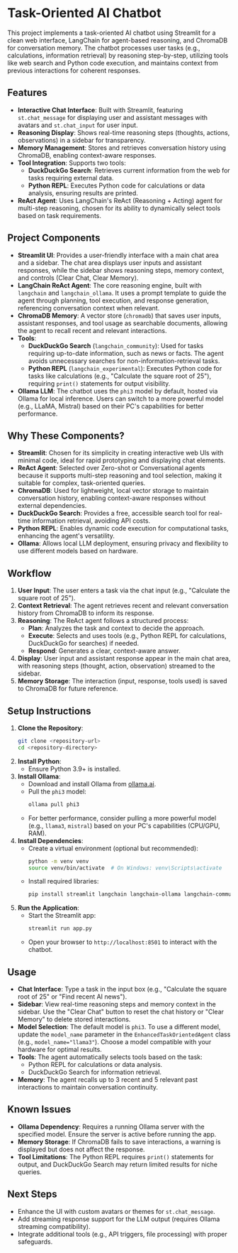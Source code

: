 # Task-Oriented AI Chatbot

This project implements a task-oriented AI chatbot using Streamlit for a clean web interface, LangChain for agent-based reasoning, and ChromaDB for conversation memory. The chatbot processes user tasks (e.g., calculations, information retrieval) by reasoning step-by-step, utilizing tools like web search and Python code execution, and maintains context from previous interactions for coherent responses.

## Features
- **Interactive Chat Interface**: Built with Streamlit, featuring `st.chat_message` for displaying user and assistant messages with avatars and `st.chat_input` for user input.
- **Reasoning Display**: Shows real-time reasoning steps (thoughts, actions, observations) in a sidebar for transparency.
- **Memory Management**: Stores and retrieves conversation history using ChromaDB, enabling context-aware responses.
- **Tool Integration**: Supports two tools:
  - **DuckDuckGo Search**: Retrieves current information from the web for tasks requiring external data.
  - **Python REPL**: Executes Python code for calculations or data analysis, ensuring results are printed.
- **ReAct Agent**: Uses LangChain's ReAct (Reasoning + Acting) agent for multi-step reasoning, chosen for its ability to dynamically select tools based on task requirements.

## Project Components
- **Streamlit UI**: Provides a user-friendly interface with a main chat area and a sidebar. The chat area displays user inputs and assistant responses, while the sidebar shows reasoning steps, memory context, and controls (Clear Chat, Clear Memory).
- **LangChain ReAct Agent**: The core reasoning engine, built with `langchain` and `langchain_ollama`. It uses a prompt template to guide the agent through planning, tool execution, and response generation, referencing conversation context when relevant.
- **ChromaDB Memory**: A vector store (`chromadb`) that saves user inputs, assistant responses, and tool usage as searchable documents, allowing the agent to recall recent and relevant interactions.
- **Tools**:
  - **DuckDuckGo Search** (`langchain_community`): Used for tasks requiring up-to-date information, such as news or facts. The agent avoids unnecessary searches for non-information-retrieval tasks.
  - **Python REPL** (`langchain_experimental`): Executes Python code for tasks like calculations (e.g., "Calculate the square root of 25"), requiring `print()` statements for output visibility.
- **Ollama LLM**: The chatbot uses the `phi3` model by default, hosted via Ollama for local inference. Users can switch to a more powerful model (e.g., LLaMA, Mistral) based on their PC's capabilities for better performance.

## Why These Components?
- **Streamlit**: Chosen for its simplicity in creating interactive web UIs with minimal code, ideal for rapid prototyping and displaying chat elements.
- **ReAct Agent**: Selected over Zero-shot or Conversational agents because it supports multi-step reasoning and tool selection, making it suitable for complex, task-oriented queries.
- **ChromaDB**: Used for lightweight, local vector storage to maintain conversation history, enabling context-aware responses without external dependencies.
- **DuckDuckGo Search**: Provides a free, accessible search tool for real-time information retrieval, avoiding API costs.
- **Python REPL**: Enables dynamic code execution for computational tasks, enhancing the agent's versatility.
- **Ollama**: Allows local LLM deployment, ensuring privacy and flexibility to use different models based on hardware.

## Workflow
1. **User Input**: The user enters a task via the chat input (e.g., "Calculate the square root of 25").
2. **Context Retrieval**: The agent retrieves recent and relevant conversation history from ChromaDB to inform its response.
3. **Reasoning**: The ReAct agent follows a structured process:
   - **Plan**: Analyzes the task and context to decide the approach.
   - **Execute**: Selects and uses tools (e.g., Python REPL for calculations, DuckDuckGo for searches) if needed.
   - **Respond**: Generates a clear, context-aware answer.
4. **Display**: User input and assistant response appear in the main chat area, with reasoning steps (thought, action, observation) streamed to the sidebar.
5. **Memory Storage**: The interaction (input, response, tools used) is saved to ChromaDB for future reference.

## Setup Instructions
1. **Clone the Repository**:
   ```bash
   git clone <repository-url>
   cd <repository-directory>
   ```
2. **Install Python**:
   - Ensure Python 3.9+ is installed.
3. **Install Ollama**:
   - Download and install Ollama from [ollama.ai](https://ollama.ai).
   - Pull the `phi3` model:
     ```bash
     ollama pull phi3
     ```
   - For better performance, consider pulling a more powerful model (e.g., `llama3`, `mistral`) based on your PC's capabilities (CPU/GPU, RAM).
4. **Install Dependencies**:
   - Create a virtual environment (optional but recommended):
     ```bash
     python -m venv venv
     source venv/bin/activate  # On Windows: venv\Scripts\activate
     ```
   - Install required libraries:
     ```bash
     pip install streamlit langchain langchain-ollama langchain-community langchain-experimental chromadb nest_asyncio
     ```
5. **Run the Application**:
   - Start the Streamlit app:
     ```bash
     streamlit run app.py
     ```
   - Open your browser to `http://localhost:8501` to interact with the chatbot.

## Usage
- **Chat Interface**: Type a task in the input box (e.g., "Calculate the square root of 25" or "Find recent AI news").
- **Sidebar**: View real-time reasoning steps and memory context in the sidebar. Use the "Clear Chat" button to reset the chat history or "Clear Memory" to delete stored interactions.
- **Model Selection**: The default model is `phi3`. To use a different model, update the `model_name` parameter in the `EnhancedTaskOrientedAgent` class (e.g., `model_name="llama3"`). Choose a model compatible with your hardware for optimal results.
- **Tools**: The agent automatically selects tools based on the task:
  - Python REPL for calculations or data analysis.
  - DuckDuckGo Search for information retrieval.
- **Memory**: The agent recalls up to 3 recent and 5 relevant past interactions to maintain conversation continuity.

## Known Issues
- **Ollama Dependency**: Requires a running Ollama server with the specified model. Ensure the server is active before running the app.
- **Memory Storage**: If ChromaDB fails to save interactions, a warning is displayed but does not affect the response.
- **Tool Limitations**: The Python REPL requires `print()` statements for output, and DuckDuckGo Search may return limited results for niche queries.

## Next Steps
- Enhance the UI with custom avatars or themes for `st.chat_message`.
- Add streaming response support for the LLM output (requires Ollama streaming compatibility).
- Integrate additional tools (e.g., API triggers, file processing) with proper safeguards.